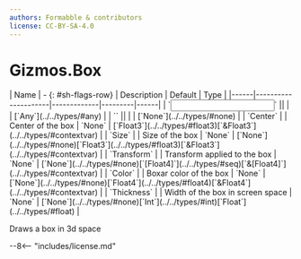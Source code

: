 ```yaml
---
authors: Formabble & contributors
license: CC-BY-SA-4.0
---
```



# Gizmos.Box

<div class="sh-parameters" markdown="1">
| Name | - {: #sh-flags-row} | Description | Default | Type |
|------|---------------------|-------------|---------|------|
| `<input>` || | | [`Any`](../../types/#any) |
| `<output>` || | | [`None`](../../types/#none) |
| `Center` |  | Center of the box | `None` | [`Float3`](../../types/#float3)[`&Float3`](../../types/#contextvar) |
| `Size` |  | Size of the box | `None` | [`None`](../../types/#none)[`Float3`](../../types/#float3)[`&Float3`](../../types/#contextvar) |
| `Transform` |  | Transform applied to the box | `None` | [`None`](../../types/#none)[`[Float4]`](../../types/#seq)[`&[Float4]`](../../types/#contextvar) |
| `Color` |  | Boxar color of the box | `None` | [`None`](../../types/#none)[`Float4`](../../types/#float4)[`&Float4`](../../types/#contextvar) |
| `Thickness` |  | Width of the box in screen space | `None` | [`None`](../../types/#none)[`Int`](../../types/#int)[`Float`](../../types/#float) |

</div>

Draws a box in 3d space

--8<-- "includes/license.md"

